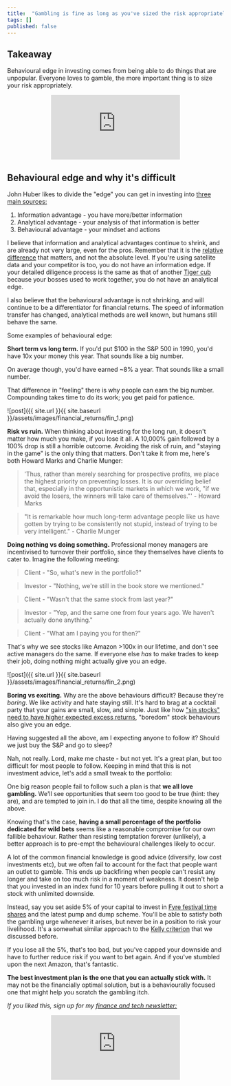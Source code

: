 ```yaml
---
title:  "Gambling is fine as long as you've sized the risk appropriately"  
tags: []
published: false
---
```


## Takeaway

Behavioural edge in investing comes from being able to do things that are unpopular. Everyone loves to gamble, the more important thing is to size your risk appropriately.

<style>
      .iframe-container {
        overflow: hidden;        
        padding-top: 50%; <!-- Calculated from the aspect ration of the content (in case of 16:9 it is 9/16= 0.5625) -->
        position: relative;
      }
      .iframe-container iframe { 
         border: 0;
         height: 100%; <!-- Finally, width and height are set to 100% so the iframe takes up 100% of the containers space. -->
         left: 0;
         position: absolute;
         top: 0;
         width: 100%;
         display: block;
         margin: 0 auto; <!-- center image -->
      }
      <!-- 4x3 Aspect Ratio -->
      .iframe-container-4x3 {
        padding-top: 75%;
      }
</style> 

<div class="iframe-container-4x3">
  <p align="center"><iframe src="https://avoidboringpeople.substack.com/embed" frameborder="0" scrolling="no"> </iframe></p>
</div>

## Behavioural edge and why it's difficult

John Huber likes to divide the "edge" you can get in investing into [three main sources:](https://sabercapitalmgt.com/what-is-your-edge/ "edge")

1. Information advantage - you have more/better information
2. Analytical advantage - your analysis of that information is better
3. Behavioural advantage - your mindset and actions

I believe that information and analytical advantages continue to shrink, and are already not very large, even for the pros. Remember that it is the [relative difference](https://avoidboringpeople.substack.com/p/relatively-speaking-the-billionaire "relative") that matters, and not the absolute level. If you're using satellite data and your competitor is too, you do not have an information edge. If your detailed diligence process is the same as that of another [Tiger cub](https://en.wikipedia.org/wiki/Tiger_Management "Tiger") because your bosses used to work together, you do not have an analytical edge.  

I also believe that the behavioural advantage is not shrinking, and will continue to be a differentiator for financial returns. The speed of information transfer has changed, analytical methods are well known, but humans still behave the same.

Some examples of behavioural edge:

**Short term vs long term.** If you'd put $100 in the S&P 500 in 1990, you'd have 10x your money this year. That sounds like a big number. 

On average though, you'd have earned ~8% a year. That sounds like a small number.

That difference in "feeling" there is why people can earn the big number. Compounding takes time to do its work; you get paid for patience.

![post]({{ site.url }}{{ site.baseurl }}/assets/images/financial_returns/fin_1.png)

**Risk vs ruin.** When thinking about investing for the long run, it doesn't matter how much you make, if you lose it all. A 10,000% gain followed by a 100% drop is still a horrible outcome. Avoiding the risk of ruin, and "staying in the game" is the only thing that matters. Don't take it from me, here's both Howard Marks and Charlie Munger:

> 'Thus, rather than merely searching for prospective profits, we place the highest priority on preventing losses. It is our overriding belief that, especially in the opportunistic markets in which we work, "if we avoid the losers, the winners will take care of themselves."' - Howard Marks

> "It is remarkable how much long-term advantage people like us have gotten by trying to be consistently not stupid, instead of trying to be very intelligent." - Charlie Munger

**Doing nothing vs doing something.** Professional money managers are incentivised to turnover their portfolio, since they themselves have clients to cater to. Imagine the following meeting:

> Client - "So, what's new in the portfolio?"

> Investor - "Nothing, we're still in the book store we mentioned."

> Client - "Wasn't that the same stock from last year?"

> Investor - "Yep, and the same one from four years ago. We haven't actually done anything."

> Client - "What am I paying you for then?"

That's why we see stocks like Amazon >100x in our lifetime, and don't see active managers do the same. If everyone else *has* to make trades to keep their job, doing nothing might actually give you an edge. 

![post]({{ site.url }}{{ site.baseurl }}/assets/images/financial_returns/fin_2.png)

**Boring vs exciting.** Why are the above behaviours difficult? Because they're *boring*. We like activity and hate staying still. It's hard to brag at a cocktail party that your gains are small, slow, and simple. Just like how ["sin stocks" need to have higher expected excess returns](https://www.aqr.com/Insights/Perspectives/Virtue-is-its-Own-Reward-Or-One-Mans-Ceiling-is-Another-Mans-Floor "asness"), "boredom" stock behaviours also give you an edge.

Having suggested all the above, am I expecting anyone to follow it? Should we just buy the S&P and go to sleep? 

Nah, not really. Lord, make me chaste - but not yet. It's a great plan, but too difficult for most people to follow. Keeping in mind that this is not investment advice, let's add a small tweak to the portfolio:

One big reason people fail to follow such a plan is that **we all love gambling.** We'll see opportunities that seem too good to be true (hint: they are), and are tempted to join in. I do that all the time, despite knowing all the above.

Knowing that's the case, **having a small percentage of the portfolio dedicated for wild bets** seems like a reasonable compromise for our own fallible behaviour. Rather than resisting temptation forever (unlikely), a better approach is to pre-empt the behavioural challenges likely to occur. 

A lot of the common financial knowledge is good advice (diversify, low cost investments etc), but we often fail to account for the fact that people want an outlet to gamble. This ends up backfiring when people can't resist any longer and take on too much risk in a moment of weakness. It doesn't help that you invested in an index fund for 10 years before pulling it out to short a stock with unlimited downside. 

Instead, say you set aside 5% of your capital to invest in [Fyre festival time shares](https://en.wikipedia.org/wiki/Fyre_Festival "fyre") and the latest pump and dump scheme. You'll be able to satisfy both the gambling urge whenever it arises, but never be in a position to risk your livelihood. It's a somewhat similar approach to the [Kelly criterion](https://avoidboringpeople.substack.com/p/having-faith-in-the-kelly-criterion "kelly") that we discussed before.

If you lose all the 5%, that's too bad, but you've capped your downside and have to further reduce risk if you want to bet again. And if you've stumbled upon the next Amazon, that's fantastic.

**The best investment plan is the one that you can actually stick with.** It may not be the financially optimal solution, but is a behaviourally focused one that might help you scratch the gambling itch. 

*If you liked this, sign up for my [finance and tech newsletter:](https://avoidboringpeople.substack.com/ "ABP")*

<div class="iframe-container-4x3">
  <p align="center"><iframe src="https://avoidboringpeople.substack.com/embed" frameborder="0" scrolling="no"> </iframe></p>
</div>

